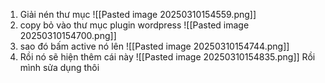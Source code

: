 1. Giải nén thư mục 
![[Pasted image 20250310154559.png]]
2. copy bỏ vào thư mục plugin wordpress
![[Pasted image 20250310154700.png]]
3. sao đó bấm active nó lên
![[Pasted image 20250310154744.png]]
4. Rồi nó sẽ hiện thêm cái này 
![[Pasted image 20250310154835.png]]
Rồi mình sửa dụng thôi